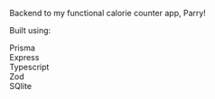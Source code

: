 Backend to my functional calorie counter app, Parry!  
  
Built using:  
  
Prisma  
Express  
Typescript  
Zod  
SQlite  
